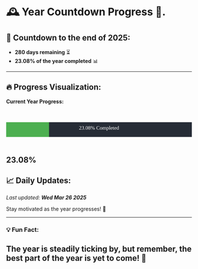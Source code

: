 
# &#x1F570; **Year Countdown Progress** &#x1F389;.

## &#x1F4C5; Countdown to the end of 2025:
- **280 days remaining** &#x23F3;
- **23.08% of the year completed** &#x1F4CA;

---

## &#x1F525; **Progress Visualization**:

**Current Year Progress:**

<br><br>
![Progress Bar](https://raw.githubusercontent.com/dayanidigv/year-countdown-progress/main/progress-bar.svg)
<br><br>

**23.08%**
---

## &#x1F4C8; **Daily Updates**:

_Last updated: **Wed Mar 26 2025**_

Stay motivated as the year progresses! &#x1F680;

--- 

### &#x1F4A1; **Fun Fact:**
The year is steadily ticking by, but remember, the best part of the year is yet to come! &#x1F31F;
---
